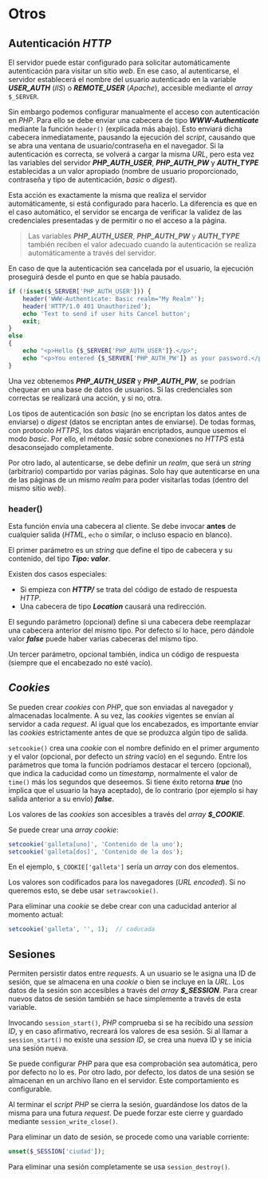 # Otros

## Autenticación *HTTP*

El servidor puede estar configurado para solicitar automáticamente autenticación para visitar un sitio *web*. En ese caso, al autenticarse, el servidor establecerá el nombre del usuario autenticado en la variable ***USER_AUTH*** (*IIS*) o ***REMOTE_USER*** (*Apache*), accesible mediante el *array* `$_SERVER`.

Sin embargo podemos configurar manualmente el acceso con autenticación en *PHP*. Para ello se debe enviar una cabecera de tipo ***WWW-Authenticate*** mediante la función `header()` (explicada más abajo). Esto enviará dicha cabecera inmediatamente, pausando la ejecución del *script*, causando que se abra una ventana de usuario/contraseña en el navegador. Si la autenticación es correcta, se volverá a cargar la misma *URL*, pero esta vez las variables del servidor ***PHP_AUTH_USER***, ***PHP_AUTH_PW*** y ***AUTH_TYPE*** establecidas a un valor apropiado (nombre de usuario proporcionado, contraseña y tipo de autenticación, *basic* o *digest*).

Esta acción es exactamente la misma que realiza el servidor automáticamente, si está configurado para hacerlo. La diferencia es que en el caso automático, el servidor se encarga de verificar la validez de las credenciales presentadas y de permitir o no el acceso a la página.

> Las variables ***PHP_AUTH_USER***, ***PHP_AUTH_PW*** y ***AUTH_TYPE*** también reciben el valor adecuado cuando la autenticación se realiza automáticamente a través del servidor.

En caso de que la autenticación sea cancelada por el usuario, la ejecución proseguirá desde el punto en que se había pausado.

```php
if (!isset($_SERVER['PHP_AUTH_USER'])) {
    header('WWW-Authenticate: Basic realm="My Realm"');
    header('HTTP/1.0 401 Unauthorized');
    echo 'Text to send if user hits Cancel button';
    exit;
}
else
{
    echo "<p>Hello {$_SERVER['PHP_AUTH_USER']}.</p>";
    echo "<p>You entered {$_SERVER['PHP_AUTH_PW']} as your password.</p>";
}
```

Una vez obtenemos ***PHP_AUTH_USER*** y ***PHP_AUTH_PW***, se podrían chequear en una base de datos de usuarios. Si las credenciales son correctas se realizará una acción, y si no, otra.

Los tipos de autenticación son *basic* (no se encriptan los datos antes de enviarse) o *digest* (datos se encriptan antes de enviarse). De todas formas, con protocolo *HTTPS*, los datos viajarán encriptados, aunque usemos el modo *basic*. Por ello, el método *basic* sobre conexiones no *HTTPS* está desaconsejado completamente.

Por otro lado, al autenticarse, se debe definir un *realm*, que será un *string* (arbitrario) compartido por varias páginas. Solo hay que autenticarse en una de las páginas de un mismo *realm* para poder visitarlas todas (dentro del mismo sitio *web*).

### header()

Esta función envía una cabecera al cliente. Se debe invocar **antes** de cualquier salida (*HTML*, `echo` o similar, o incluso espacio en blanco).

El primer parámetro es un *string* que define el tipo de cabecera y su contenido, del tipo ***Tipo: valor***.

Existen dos casos especiales:

- Si empieza con ***HTTP/*** se trata del código de estado de respuesta *HTTP*.
- Una cabecera de tipo ***Location*** causará una redirección.

El segundo parámetro (opcional) define si una cabecera debe reemplazar una cabecera anterior del mismo tipo. Por defecto sí lo hace, pero dándole valor ***false*** puede haber varias cabeceras del mismo tipo.

Un tercer parámetro, opcional también, indica un código de respuesta (siempre que el encabezado no esté vacío).

## *Cookies*

Se pueden crear *cookies* con *PHP*, que son enviadas al navegador y almacenadas localmente. A su vez, las *cookies* vigentes se envían al servidor a cada *request*. Al igual que los encabezados, es importante enviar las *cookies* estrictamente antes de que se produzca algún tipo de salida.

`setcookie()` crea una *cookie* con el nombre definido en el primer argumento y el valor (opcional, por defecto un *string* vacío) en el segundo. Entre los parámetros que toma la función podríamos destacar el tercero (opcional), que indica la caducidad como un *timestamp*, normalmente el valor de `time()` más los segundos que deseemos. Si tiene éxito retorna ***true*** (no implica que el usuario la haya aceptado), de lo contrario (por ejemplo si hay salida anterior a su envío) ***false***.

Los valores de las *cookies* son accesibles a través del *array* ***\$_COOKIE***.

Se puede crear una *array cookie*:

```php
setcookie('galleta[uno]', 'Contenido de la uno');
setcookie('galleta[dos]', 'Contenido de la dos');
```

En el ejemplo, `$_COOKIE['galleta']` sería un *array* con dos elementos.

Los valores son codificados para los navegadores (*URL encoded*). Si no queremos esto, se debe usar `setrawcookie()`.

Para eliminar una *cookie* se debe crear con una caducidad anterior al momento actual:

```php
setcookie('galleta', '', 1);  // caducada
```

## Sesiones

Permiten persistir datos entre *requests*. A un usuario se le asigna una ID de sesión, que se almacena en una *cookie* o bien se incluye en la *URL*. Los datos de la sesión son accesibles a través del *array* ***\$_SESSION***. Para crear nuevos datos de sesión también se hace simplemente a través de esta variable.

Invocando `session_start()`, *PHP* comprueba si se ha recibido una *session ID*, y en caso afirmativo, recreará los valores de esa sesión. Si al llamar a `session_start()` no existe una *session ID*, se crea una nueva ID y se inicia una sesión nueva.

Se puede configurar *PHP* para que esa comprobación sea automática, pero por defecto no lo es. Por otro lado, por defecto, los datos de una sesión se almacenan en un archivo llano en el servidor. Este comportamiento es configurable.

Al terminar el *script PHP* se cierra la sesión, guardándose los datos de la misma para una futura *request*. De puede forzar este cierre y guardado mediante `session_write_close()`.

Para eliminar un dato de sesión, se procede como una variable corriente:

```php
unset($_SESSION['ciudad']);
```

Para eliminar una sesión completamente se usa `session_destroy()`.
